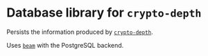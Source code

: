 # Database library for `crypto-depth`

Persists the information produced by [`crypto-depth`](https://github.com/runeksvendsen/crypto-depth).

Uses [`beam`](https://github.com/tathougies/beam) with the PostgreSQL backend.
